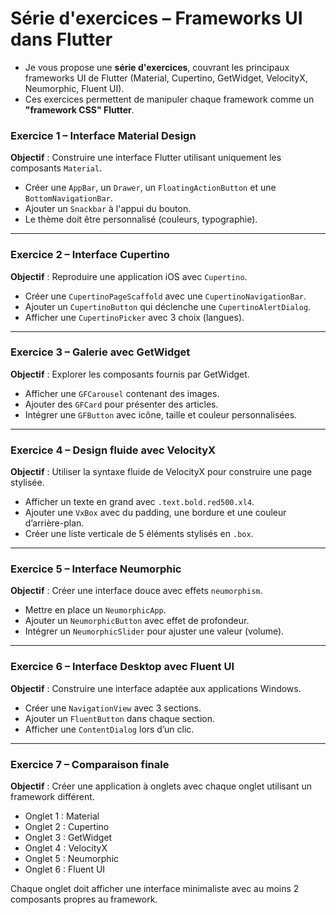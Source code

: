 # **Série d'exercices – Frameworks UI dans Flutter**


- Je vous propose une **série d'exercices**, couvrant les principaux frameworks UI de Flutter (Material, Cupertino, GetWidget, VelocityX, Neumorphic, Fluent UI). 
- Ces exercices permettent de manipuler chaque framework comme un **"framework CSS" Flutter**.



### **Exercice 1 – Interface Material Design**

**Objectif** : Construire une interface Flutter utilisant uniquement les composants `Material`.

* Créer une `AppBar`, un `Drawer`, un `FloatingActionButton` et une `BottomNavigationBar`.
* Ajouter un `Snackbar` à l'appui du bouton.
* Le thème doit être personnalisé (couleurs, typographie).

---

### **Exercice 2 – Interface Cupertino**

**Objectif** : Reproduire une application iOS avec `Cupertino`.

* Créer une `CupertinoPageScaffold` avec une `CupertinoNavigationBar`.
* Ajouter un `CupertinoButton` qui déclenche une `CupertinoAlertDialog`.
* Afficher une `CupertinoPicker` avec 3 choix (langues).

---

### **Exercice 3 – Galerie avec GetWidget**

**Objectif** : Explorer les composants fournis par GetWidget.

* Afficher une `GFCarousel` contenant des images.
* Ajouter des `GFCard` pour présenter des articles.
* Intégrer une `GFButton` avec icône, taille et couleur personnalisées.

---

### **Exercice 4 – Design fluide avec VelocityX**

**Objectif** : Utiliser la syntaxe fluide de VelocityX pour construire une page stylisée.

* Afficher un texte en grand avec `.text.bold.red500.xl4`.
* Ajouter une `VxBox` avec du padding, une bordure et une couleur d’arrière-plan.
* Créer une liste verticale de 5 éléments stylisés en `.box`.

---

### **Exercice 5 – Interface Neumorphic**

**Objectif** : Créer une interface douce avec effets `neumorphism`.

* Mettre en place un `NeumorphicApp`.
* Ajouter un `NeumorphicButton` avec effet de profondeur.
* Intégrer un `NeumorphicSlider` pour ajuster une valeur (volume).

---

### **Exercice 6 – Interface Desktop avec Fluent UI**

**Objectif** : Construire une interface adaptée aux applications Windows.

* Créer une `NavigationView` avec 3 sections.
* Ajouter un `FluentButton` dans chaque section.
* Afficher une `ContentDialog` lors d’un clic.

---

### **Exercice 7 – Comparaison finale**

**Objectif** : Créer une application à onglets avec chaque onglet utilisant un framework différent.

* Onglet 1 : Material
* Onglet 2 : Cupertino
* Onglet 3 : GetWidget
* Onglet 4 : VelocityX
* Onglet 5 : Neumorphic
* Onglet 6 : Fluent UI

Chaque onglet doit afficher une interface minimaliste avec au moins 2 composants propres au framework.

